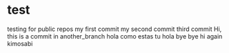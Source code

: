 # test
testing for public repos
my first commit
my second commit
third commit
Hi, this is a commit in another_branch
hola como estas tu
hola bye bye
hi again kimosabi
